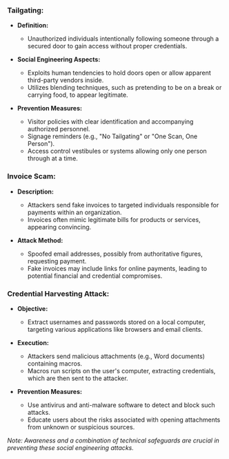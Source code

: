 ### Tailgating:
- **Definition:**
	- Unauthorized individuals intentionally following someone through a secured door to gain access without proper credentials.

- **Social Engineering Aspects:**
	- Exploits human tendencies to hold doors open or allow apparent third-party vendors inside.
	- Utilizes blending techniques, such as pretending to be on a break or carrying food, to appear legitimate.

- **Prevention Measures:**
	- Visitor policies with clear identification and accompanying authorized personnel.
	- Signage reminders (e.g., "No Tailgating" or "One Scan, One Person").
	- Access control vestibules or systems allowing only one person through at a time.

### Invoice Scam:
- **Description:**
	- Attackers send fake invoices to targeted individuals responsible for payments within an organization.
	- Invoices often mimic legitimate bills for products or services, appearing convincing.

- **Attack Method:**
	- Spoofed email addresses, possibly from authoritative figures, requesting payment.
	- Fake invoices may include links for online payments, leading to potential financial and credential compromises.

### Credential Harvesting Attack:
- **Objective:**
	- Extract usernames and passwords stored on a local computer, targeting various applications like browsers and email clients.

- **Execution:**
	- Attackers send malicious attachments (e.g., Word documents) containing macros.
	- Macros run scripts on the user's computer, extracting credentials, which are then sent to the attacker.

- **Prevention Measures:**
	- Use antivirus and anti-malware software to detect and block such attacks.
	- Educate users about the risks associated with opening attachments from unknown or suspicious sources.

*Note: Awareness and a combination of technical safeguards are crucial in preventing these social engineering attacks.*
